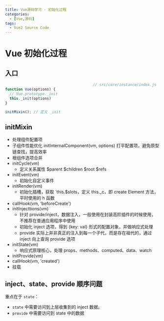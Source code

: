 ```yaml
---
title: Vue源码学习 - 初始化过程
categories:
  - [Vue,源码]
tags: 
  - Vue2 Source Code
---
```


# Vue 初始化过程

## 入口

```js
										// src/core/instance/index.js
function Vue(options) {
  // Vue.prototype._init
  this._init(options)
}

initMixin(); // 定义 _init
```

## initMixin

-  处理组件配置项 
  - 子组件性能优化 initInternalComponent(vm, options) 打平配置项，避免原型链查找，提高效率
  - 根组件选项合并
- initCycle(vm) 
  - 定义关系属性 $parent $children $root $refs
- initEvent(vm)
  -  初始化自定义事件
- initRender(vm)
  - 初始化插槽，获取 `this.$slots，定义 this._c，即 create Element 方法，平时使用的 h 函数
- callHook(vm, 'beforeCreate')
- initInjecttions(vm)
  - 针对 provide/inject，数据注入，一般使用在封装高阶插件的时候使用，不推荐在普通应用程序中使用
  - 初始化 inject 选项，得到 {key: val} 形式的配置对象，并做响应式处理
  - provide 实际上并非真正的注入到每一个子代，而是存在祖代的，通过 inject 向上查询 provide 选项
- initState(vm)
  - 响应式原理核心，处理 props、methods、computed、data、watch
- initProvide(vm) 
- callHook(vm, 'created')
-  挂载

## inject、state、provide 顺序问题

重点在于 `state`：

- `state` 中需要访问到上层收集到的 inject 数据。
- `provide` 中需要访问到 state 中的数据

